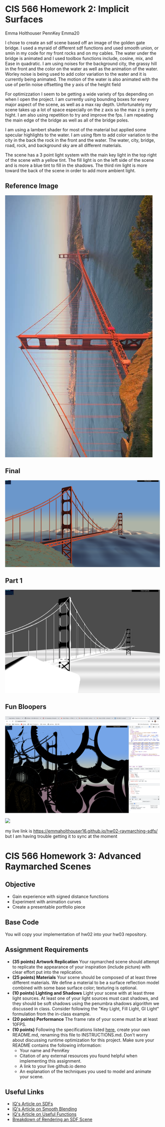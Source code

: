 # CIS 566 Homework 2: Implicit Surfaces
Emma Holthouser
PennKey Emma20

I chose to create an sdf scene based off an image of the golden gate bridge. I used a myraid of different sdf functions and used smooth union, or smin in my code for my front rocks and on my cables. The water under the bridge is animated and I used toolbox functions include, cosine, mix, and Ease in quadratic. I am using noises for the background city, the grassy hill in the front and the color on the water as well as the animation of the water. Worley noise is being used to add color variation to the water and it is currently being animated. The motion of the water is also animated with the use of perlin noise offsetting the y axis of the height field

For optimizzation I seem to be getting a wide variety of fps depending on when I open the project. I am currently using bounding boxes for every major aspect of the scene, as well as a max ray depth. Unfortunately my scene takes up a lot of space especially on the z axis so the max z is pretty hight. I am also using repetition to try and improve the fps. I am repeating the main edge of the bridge as well as all of the bridge poles. 

I am using a lambert shader for most of the material but applied some specular highlights to the water. I am using fbm to add color variation to the city in the back the rock in the front and the water. The water, city, bridge, road, rock, and background sky are all different materials. 

The scene has a 3 point light system with the main key light in the top right of the scene with a yellow tint. The fill light is on the left side of the scene and is more a blue tint to fill in the shadows. The third rim light is more toward the back of the scene in order to add more ambient light. 

Reference Image
-----------
![](images/bridge.jpeg)

Final 
--------
![](images/Final.png)


Part 1
---------
![](images/sdfBridge.png)

Fun Bloopers
-----------

![](images/blooper1.png)

![](images/BridgeSphereBlooper.png)



my live link is https://emmaholthouser16.github.io/hw02-raymarching-sdfs/ but I am having trouble getting it to sync at the moment
# CIS 566 Homework 3: Advanced Raymarched Scenes

## Objective
- Gain experience with signed distance functions
- Experiment with animation curves
- Create a presentable portfolio piece

## Base Code

You will copy your implementation of hw02 into your hw03 repository.

## Assignment Requirements
- __(35 points) Artwork Replication__ Your raymarched scene should attempt to replicate the appearance of your inspiration (include picture) with clear effort put into the replication.
- __(25 points) Materials__ Your scene should be composed of at least three different materials. We define a material to be a surface reflection model combined with some base surface color; texturing is optional.
- __(10 points) Lighting and Shadows__ Light your scene with at least three light sources. At least one of your light sources must cast shadows, and they should be soft shadows using the penumbra shadows algorithm we discussed in class. Consider following the "Key Light, Fill Light, GI Light" formulation from the in-class example.
- __(20 points) Performance__ The frame rate of your scene must be at least 10FPS.
- __(10 points)__ Following the specifications listed
[here](https://github.com/pjcozzi/Articles/blob/master/CIS565/GitHubRepo/README.md),
create your own README.md, renaming this file to INSTRUCTIONS.md. Don't worry
about discussing runtime optimization for this project. Make sure your
README contains the following information:
  - Your name and PennKey
  - Citation of any external resources you found helpful when implementing this
  assignment.
  - A link to your live github.io demo
  - An explanation of the techniques you used to model and animate your scene.

## Useful Links
- [IQ's Article on SDFs](http://www.iquilezles.org/www/articles/distfunctions/distfunctions.htm)
- [IQ's Article on Smooth Blending](http://www.iquilezles.org/www/articles/smin/smin.htm)
- [IQ's Article on Useful Functions](http://www.iquilezles.org/www/articles/functions/functions.htm)
- [Breakdown of Rendering an SDF Scene](http://www.iquilezles.org/www/material/nvscene2008/rwwtt.pdf)
